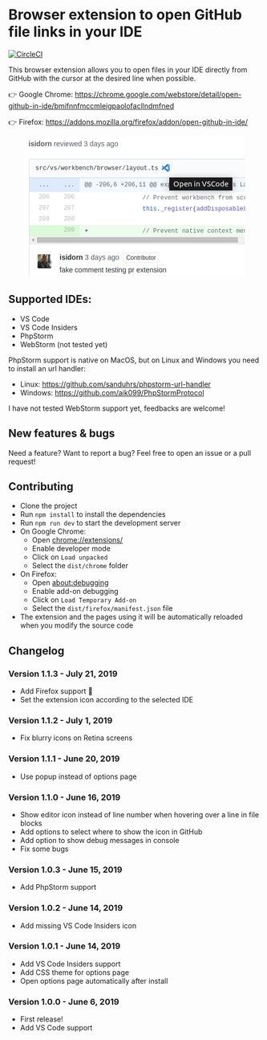 # Browser extension to open GitHub file links in your IDE

[![CircleCI](https://circleci.com/gh/lmichelin/open-github-links-in-ide.svg?style=svg)](https://circleci.com/gh/lmichelin/open-github-links-in-ide)

This browser extension allows you to open files in your IDE directly from GitHub with the cursor at the desired line when possible.

👉 Google Chrome: https://chrome.google.com/webstore/detail/open-github-in-ide/bmifnnfmccmleigpaolofacllndmfned

👉 Firefox: https://addons.mozilla.org/firefox/addon/open-github-in-ide/

<p align="center">
	<img src="screenshots/tile440x280.png">
<p>

## Supported IDEs:

* VS Code
* VS Code Insiders
* PhpStorm
* WebStorm (not tested yet)

PhpStorm support is native on MacOS, but on Linux and Windows you need to install an url handler:

* Linux: https://github.com/sanduhrs/phpstorm-url-handler
* Windows: https://github.com/aik099/PhpStormProtocol

I have not tested WebStorm support yet, feedbacks are welcome!

## New features & bugs

Need a feature? Want to report a bug? Feel free to open an issue or a pull request!

## Contributing

* Clone the project
* Run `npm install` to install the dependencies
* Run `npm run dev` to start the development server
* On Google Chrome:
  * Open [chrome://extensions/](chrome://extensions/)
  * Enable developer mode
  * Click on `Load unpacked`
  * Select the `dist/chrome` folder
* On Firefox:
  * Open [about:debugging](about:debugging)
  * Enable add-on debugging
  * Click on `Load Temporary Add-on`
  * Select the `dist/firefox/manifest.json` file
* The extension and the pages using it will be automatically reloaded when you modify the source code

## Changelog

### Version 1.1.3 - July 21, 2019

* Add Firefox support 🎉
* Set the extension icon according to the selected IDE

### Version 1.1.2 - July 1, 2019

* Fix blurry icons on Retina screens

### Version 1.1.1 - June 20, 2019

* Use popup instead of options page

### Version 1.1.0 - June 16, 2019

* Show editor icon instead of line number when hovering over a line in file blocks
* Add options to select where to show the icon in GitHub
* Add option to show debug messages in console
* Fix some bugs

### Version 1.0.3 - June 15, 2019

* Add PhpStorm support

### Version 1.0.2 - June 14, 2019

* Add missing VS Code Insiders icon

### Version 1.0.1 - June 14, 2019

* Add VS Code Insiders support
* Add CSS theme for options page
* Open options page automatically after install

### Version 1.0.0 - June 6, 2019

* First release!
* Add VS Code support
